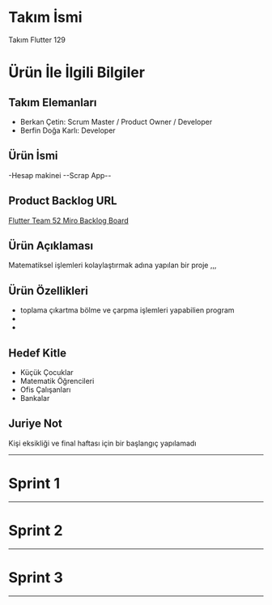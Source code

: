 # **Takım İsmi**

Takım Flutter 129

# Ürün İle İlgili Bilgiler

## Takım Elemanları
- Berkan Çetin: Scrum Master / Product Owner / Developer
- Berfin Doğa Karlı: Developer


## Ürün İsmi
-Hesap makinei
--Scrap App--

## Product Backlog URL

[Flutter Team 52 Miro Backlog Board](https://miro.com/app/board/uXjVO4kRs2w=/)

## Ürün Açıklaması

Matematiksel işlemleri kolaylaştırmak adına  yapılan bir proje
,,,


## Ürün Özellikleri

- toplama çıkartma bölme ve çarpma işlemleri yapabilien program
- 
- 

## Hedef Kitle

- Küçük Çocuklar
- Matematik Öğrencileri
- Ofis Çalışanları
- Bankalar

## Juriye Not

Kişi eksikliği ve final haftası için bir başlangıç yapılamadı


---

# Sprint 1



---

# Sprint 2


---

# Sprint 3



---
